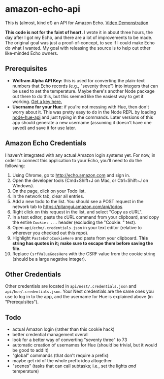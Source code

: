 # amazon-echo-api

This is (almost, kind of) an API for Amazon
Echo. [Video Demonstration][youtube]

**This code is not for the faint of heart.** I wrote it in about three
hours, the day after I got my Echo, and there are a lot of
improvements to be made. The original goal was just a
proof-of-concept, to see if I could make Echo do what I wanted. My
goal with releasing the source is to help out other like-minded Echo
owners.

## Prerequisites

- **Wolfram Alpha API Key:** this is used for converting the
  plain-text numbers that Echo records (e.g., "seventy three") into
  integers that can be used to set the temperature. Maybe there's
  another Node package out there to do this, but this seemed like the
  easiest way to get it working. [Get a key here.][wolfram]
- **Username for your Hue:** if you're not messing with Hue, then
  don't worry about it. This was pretty easy to do in the Node REPL by
  loading [node-hue-api][hue-api] and just typing in the
  commands. Later versions of this app should generate a new username
  (assuming it doesn't have one saved) and save it for use later.

## Amazon Echo Credentials

I haven't integrated with any actual Amazon login systems yet. For
now, in order to connect this application to your Echo, you'll need to
do the following:

1. Using Chrome, go to http://echo.amazon.com and sign in.
1. Open the developer tools (Cmd+Shift+J on Mac, or Ctrl+Shift+J on
   Windows).
1. On the page, click on your Todo list.
1. In the network tab, clear all entries.
1. Add a new todo to the list. You should see a POST request in the
   network tab to https://pitangui.amazon.com/api/todos.
1. Right click on this request in the list, and select "Copy as cURL".
1. In a text editor, paste the cURL command from your clipboard, and
   copy the entire `Cookie: ...` header (excluding the "Cookie: "
   text).
1. Open `api/echo/.credentials.json` in your text editor (relative to
   wherever you checked out this repo).
1. Highlight `PasteEchoCookieHere` and paste from your
   clipboard. **This string has quotes in it; make sure to escape them
   before saving the file.**
1. Replace `CsrfValueGoesHere` with the CSRF value from the cookie
   string (should be a large negative integer).

## Other Credentials

Other credentials are located in `api/nest/.credentials.json` and
`api/hue/.credentials.json`. Your Nest credentials are the same ones
you use to log in to the app, and the username for Hue is explained
above (in "Prerequisites").

## Todo

- actual Amazon login (rather than this cookie hack)
- better credential management overall
- look for a better way of converting "seventy three" to 73
- automatic creation of usernames for Hue (should be trivial, but it
  would be good to add it)
- "global" commands (that don't require a prefix)
- maybe get rid of the whole prefix idea altogether
- "scenes" (tasks that can call subtasks; i.e., set the lights *and*
  temperature)


[wolfram]: https://developer.wolframalpha.com/portal/apisignup.html
[hue-api]: https://github.com/peter-murray/node-hue-api
[youtube]: https://www.youtube.com/watch?v=0I3E-auy8JA
